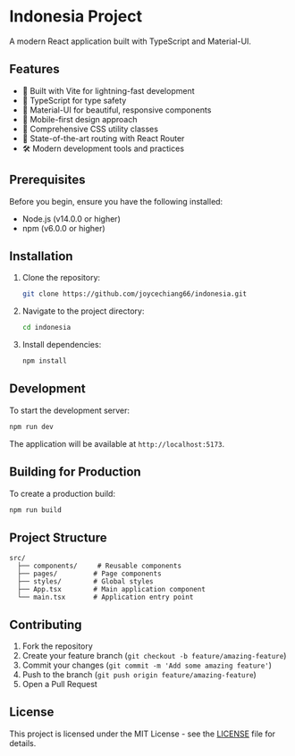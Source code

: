 # Indonesia Project

A modern React application built with TypeScript and Material-UI.

## Features

- 🚀 Built with Vite for lightning-fast development
- 💎 TypeScript for type safety
- 🎨 Material-UI for beautiful, responsive components
- 📱 Mobile-first design approach
- 🎯 Comprehensive CSS utility classes
- 🔄 State-of-the-art routing with React Router
- 🛠 Modern development tools and practices

## Prerequisites

Before you begin, ensure you have the following installed:
- Node.js (v14.0.0 or higher)
- npm (v6.0.0 or higher)

## Installation

1. Clone the repository:
   ```bash
   git clone https://github.com/joycechiang66/indonesia.git
   ```

2. Navigate to the project directory:
   ```bash
   cd indonesia
   ```

3. Install dependencies:
   ```bash
   npm install
   ```

## Development

To start the development server:

```bash
npm run dev
```

The application will be available at `http://localhost:5173`.

## Building for Production

To create a production build:

```bash
npm run build
```

## Project Structure

```
src/
  ├── components/     # Reusable components
  ├── pages/         # Page components
  ├── styles/        # Global styles
  ├── App.tsx        # Main application component
  └── main.tsx       # Application entry point
```

## Contributing

1. Fork the repository
2. Create your feature branch (`git checkout -b feature/amazing-feature`)
3. Commit your changes (`git commit -m 'Add some amazing feature'`)
4. Push to the branch (`git push origin feature/amazing-feature`)
5. Open a Pull Request

## License

This project is licensed under the MIT License - see the [LICENSE](LICENSE) file for details.
